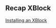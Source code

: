 ## Recap XBlock

[Installing an XBlock](http://edx.readthedocs.io/projects/edx-installing-configuring-and-running/en/latest/configuration/install_xblock.html)
